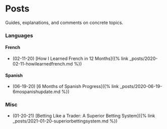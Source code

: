# Posts

Guides, explanations, and comments on concrete topics.

### Languages

#### French

- (02-11-20) [How I Learned French in 12 Months]({% link _posts/2020-02-11-howilearnedfrench.md %})

#### Spanish

- (06-19-20) [6 Months of Spanish Progress]({% link _posts/2020-06-19-6mospanishupdate.md %})

### Misc

- (01-20-21) [Betting Like a Trader: A Superior Betting System]({% link _posts/2021-01-20-superiorbettingsystem.md %})
